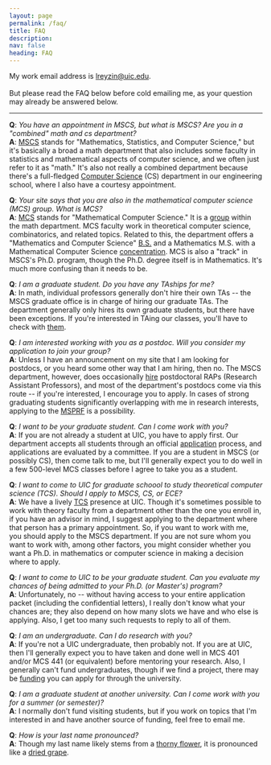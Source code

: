 ```yaml
---
layout: page
permalink: /faq/
title: FAQ
description: 
nav: false
heading: FAQ
---
```


My work email address is <a href="mailto:lreyzin@uic.edu">lreyzin@uic.edu</a>.<br><br> But please read the FAQ below before cold emailing me, as your question may already be answered below.

<hr>

<b>Q</b>: <i>You have an appointment in MSCS, but what is MSCS?
Are you in a "combined" math and cs department?</i><br>
<b>A</b>:  <a href="http://mscs.uic.edu">MSCS</a> stands for "Mathematics, Statistics, and Computer Science," but it's basically
a broad a math department that also includes some faculty in statistics and mathematical aspects of
computer science,
and we often just refer to it as "math."
It's also not really a combined department because there's a full-fledged
<a href="http://cs.uic.edu">Computer Science</a> (CS) department in our engineering school, where I
also have a courtesy appointment.<br>

<b>Q</b>: <i>Your site says that you are also in the mathematical computer science (MCS) group. What is MCS?</i><br>
<b>A</b>: <a href="http://mscs.uic.edu/~mcs">MCS</a> stands for "Mathematical
Computer Science." It is a <a href="http://math.uic.edu/~mcs/faculty.html">group</a>
within the math department. MCS faculty
work in theoretical computer science, combinatorics, and related topics.  Related to this, the department offers
a "Mathematics and Computer Science"
<a href="https://mscs.uic.edu/undergraduate/majors/">B.S.</a> and a
Mathematics M.S. with a Mathematical Computer Science <a href="https://mscs.uic.edu/graduate/degree-programs/ms-computer-science/">concentration</a>.
MCS is also a "track" in MSCS's Ph.D. program, though the Ph.D. degree itself
is in Mathematics.
It's much more confusing than it needs to be.<br>


<b>Q</b>: <i>I am a graduate student. Do you have any TAships for me?</i><br>
<b>A</b>:
In math, individual professors generally don't hire their own TAs -- the MSCS graduate
office is in charge of hiring our graduate TAs.  The department generally only hires its own graduate students,
but there have been exceptions.
If you're interested in TAing our classes, you'll have to check with <a href="https://mscs.uic.edu/graduate/gscontact/">them</a>.<br>

<b>Q</b>:
<i>I am interested working with you as a postdoc. Will you consider my application to join your group?</i><br>
<b>A</b>: Unless I have an announcement on my site that I am looking for postdocs, or you
heard some other way that I am hiring, then no.
The MSCS department, however, does occasionally <a href="https://www.mscs.uic.edu/employment/">hire</a> postdoctoral RAPs (Research Assistant Professors),
and most of the department's postdocs come via this route -- if you're 
interested, I encourage you to apply.
In cases of strong graduating students significantly overlapping with me in research interests,
applying to the <a href="https://www.nsf.gov/funding/pgm_summ.jsp?pims_id=5301">MSPRF</a>
is a possibility.<br>

<b>Q</b>: <i>I want to be your graduate student.  Can I come work with you?</i><br>
<b>A</b>: If you are not already a student at UIC, you have to apply first. Our department accepts all students through an official <a href="https://www.mscs.uic.edu/graduate/applicants">application</a>
process, and applications are evaluated by a committee.  If you are a student in MSCS (or possibly CS),
then come talk to me, but I'll generally expect you to do well in a few 500-level MCS classes before I agree to
take you as a student.<br>

<b>Q</b>: <i>I want to come to UIC for graduate schoool to study 
theoretical computer science (TCS).
Should I apply to MSCS, CS, or ECE?</i><br>
<b>A</b>: We have a lively <a href="http://theory.cs.uic.edu">TCS</a> presence at UIC. Though it's sometimes possible to work with theory 
faculty from a department other than the one you enroll in, if you
have an advisor in mind, I suggest
applying to the department where that person has a primary appointment.
So, if you want to work with me, you should apply to the MSCS department.
If you are not sure whom you want to work with, among other factors, you might consider whether
you want a Ph.D. in mathematics or computer science in making a decision
where to apply.<br>


<b>Q</b>: <i>I want to come to UIC to be your graduate student.
Can you evaluate my chances of being admitted to
your Ph.D. (or Master's) program?</i><br>
<b>A</b>: Unfortunately, no -- without having access to your entire application packet
(including the confidential letters),
I really don't know what your chances are; they also depend on how many slots we have and
who else is applying.  Also, I get too many such requests to reply to all of them.<br>

<b>Q</b>: <i>I am an undergraduate.  Can I do research with you?</i><br>
<b>A</b>: If you're not a UIC undergraduate, then probably not.
If you are at UIC, then I'll generally expect you to have taken and done well in
MCS 401 and/or MCS 441 (or equivalent)
before mentoring your research.
Also, I generally can't fund undergraduates, though if we find a project, there may be
<a href="https://las.uic.edu/lasresearch/student-research/lasuri/">funding</a>
you can apply for through the university.<br>

<b>Q</b>: <i>I am a graduate student at another university. Can I
come work with you for a summer (or semester)?</i><br>
<b>A</b>: I normally don't fund visiting students, but if you work on topics
that I'm interested in and have another source of funding, feel free to email me.<br>

<b>Q</b>: <i>How is your last name pronounced?</i><br>
<b>A</b>: Though my last name likely stems from a <a href="https://en.wikipedia.org/wiki/Rose">thorny flower</a>, it is pronounced like a <a href="https://en.wikipedia.org/wiki/Raisin">dried grape</a>.

